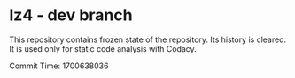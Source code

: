 # lz4 - dev branch

This repository contains frozen state of the repository.
Its history is cleared. It is used only for static code
analysis with Codacy.

Commit Time: 1700638036